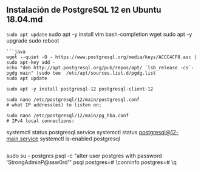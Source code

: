 ## Instalación de PostgreSQL 12 en Ubuntu 18.04.md

`sudo apt update`
sudo apt -y install vim bash-completion wget
sudo apt -y upgrade
sudo reboot
```
```java
wget --quiet -O - https://www.postgresql.org/media/keys/ACCC4CF8.asc | sudo apt-key add -
echo "deb http://apt.postgresql.org/pub/repos/apt/ `lsb_release -cs`-pgdg main" |sudo tee  /etc/apt/sources.list.d/pgdg.list
sudo apt update
```
```git
sudo apt -y install postgresql-12 postgresql-client-12
```
```git
sudo nano /etc/postgresql/12/main/postgresql.conf 
# what IP address(es) to listen on;
```
```git
sudo nano /etc/postgresql/12/main/pg_hba.conf 
# IPv4 local connections: 
```
systemctl status postgresql.service
systemctl status postgresql@12-main.service
systemctl is-enabled postgresql
```
```
sudo su - postgres
psql -c "alter user postgres with password 'StrongAdminP@ssw0rd'"
psql
postgres=# \conninfo
postgres=# \q
```

